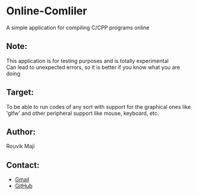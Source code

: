 # Online-Comliler
A simple application for compiling C/CPP programs online

## Note:
This application is for testing purposes and is totally experimental  
Can lead to unexpected errors, so it is better if you know what you are doing

## Target:
To be able to run codes of any sort with support for
the graphical ones like 'glfw' and other peripheral support
like mouse, keyboard, etc.

## Author:
Rouvik Maji

## Contact:
- [Gmail](mailto:majirouvik@gmail.com)
- [GitHub](https://github.com/Rouvik/Rouvik)
